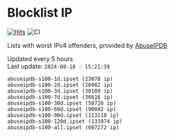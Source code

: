 # Blocklist IP

[![Hits](https://hits.seeyoufarm.com/api/count/incr/badge.svg?url=https%3A%2F%2Fgithub.com%2Fborestad%2Fblocklist-ip%2F&count_bg=%2379C83D&title_bg=%23555555&icon=&icon_color=%23E7E7E7&title=hits&edge_flat=false)](https://hits.seeyoufarm.com)  ![CI](https://img.shields.io/github/workflow/status/borestad/blocklist-ip/CI?style=flat-square)

Lists with worst IPv4 offenders, provided by [AbuseIPDB](https://www.abuseipdb.com/)

<!-- FOOTER-PLACEHOLDER -->
Updated every 5 hours<br>
Last update: `2024-08-18 - 15:21:39`
```
abuseipdb-s100-1d.ipset (23078 ip)
abuseipdb-s100-2d.ipset (26982 ip)
abuseipdb-s100-3d.ipset (30189 ip)
abuseipdb-s100-7d.ipset (36616 ip)
abuseipdb-s100-30d.ipset (58726 ip)
abuseipdb-s100-60d.ipset (90042 ip)
abuseipdb-s100-90d.ipset (113110 ip)
abuseipdb-s100-120d.ipset (133974 ip)
abuseipdb-s100-all.ipset (607272 ip)
```
